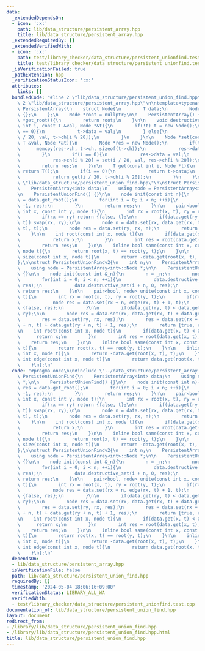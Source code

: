 ```yaml
---
data:
  _extendedDependsOn:
  - icon: ':x:'
    path: lib/data_structure/persistent_array.hpp
    title: lib/data_structure/persistent_array.hpp
  _extendedRequiredBy: []
  _extendedVerifiedWith:
  - icon: ':x:'
    path: test/library_checker/data_structure/persistent_unionfind.test.cpp
    title: test/library_checker/data_structure/persistent_unionfind.test.cpp
  _isVerificationFailed: true
  _pathExtension: hpp
  _verificationStatusIcon: ':x:'
  attributes:
    links: []
  bundledCode: "#line 2 \"lib/data_structure/persistent_union_find.hpp\"\n\n#line\
    \ 2 \"lib/data_structure/persistent_array.hpp\"\n\ntemplate<typename T>\nstruct\
    \ PersistentArray{\n    struct Node{\n        T data;\n        Node *ch[20] =\
    \ {};\n    };\n    Node *root = nullptr;\n\n    PersistentArray() {}\n\n    Node\
    \ *get_root(){\n        return root;\n    }\n\n    void destructive_set(const\
    \ int i, const T &val, Node *&t){\n        if(!t) t = new Node();\n        if(i\
    \ == 0){\n            t->data = val;\n        } else{\n            destructive_set(i\
    \ / 20, val, t->ch[i % 20]);\n        }\n    }\n\n    Node *set(const int i, const\
    \ T &val, Node *&t){\n        Node *res = new Node();\n        if(t){\n      \
    \      memcpy(res->ch, t->ch, sizeof(t->ch));\n            res->data = t->data;\n\
    \        }\n        if(i == 0){\n            res->data = val;\n        } else{\n\
    \            res->ch[i % 20] = set(i / 20, val, res->ch[i % 20]);\n        }\n\
    \        return res;\n    }\n\n    T get(const int i, Node *t){\n        if(!t)\
    \ return T();\n        if(i == 0){\n            return t->data;\n        } else{\n\
    \            return get(i / 20, t->ch[i % 20]);\n        }\n    }\n};\n#line 4\
    \ \"lib/data_structure/persistent_union_find.hpp\"\n\nstruct PersistentUnionFind{\n\
    \    PersistentArray<int> data;\n    using node = PersistentArray<int>::Node *;\n\
    \n    PersistentUnionFind() {}\n\n    node init(const int n){\n        node res\
    \ = data.get_root();\n        for(int i = 0; i < n; ++i){\n            data.destructive_set(i,\
    \ -1, res);\n        }\n        return res;\n    }\n\n    pair<bool, node> unite(const\
    \ int x, const int y, node t){\n        int rx = root(x, t), ry = root(y, t);\n\
    \        if(rx == ry) return {false, t};\n\n        if(data.get(ry, t) < data.get(rx,\
    \ t)) swap(rx, ry);\n\n        node n = data.set(rx, data.get(rx, t) + data.get(ry,\
    \ t), t);\n        node res = data.set(ry, rx, n);\n        return {true, res};\n\
    \    }\n\n    int root(const int x, node t){\n        if(data.get(x, t) < 0){\n\
    \            return x;\n        }\n        int res = root(data.get(x, t), t);\n\
    \        return res;\n    }\n\n    inline bool same(const int x, const int y,\
    \ node t){\n        return root(x, t) == root(y, t);\n    }\n\n    inline int\
    \ size(const int x, node t){\n        return -data.get(root(x, t), t);\n    }\n\
    };\n\nstruct PersistentUnionFindv2{\n    int n;\n    PersistentArray<int> data;\n\
    \    using node = PersistentArray<int>::Node *;\n\n    PersistentUnionFindv2()\
    \ {}\n\n    node init(const int &_n){\n        n = _n;\n        node res = data.get_root();\n\
    \        for(int i = 0; i < n; ++i){\n            data.destructive_set(i, -1,\
    \ res);\n            data.destructive_set(i + n, 0, res);\n        }\n       \
    \ return res;\n    }\n\n    pair<bool, node> unite(const int x, const int y, node\
    \ t){\n        int rx = root(x, t), ry = root(y, t);\n        if(rx == ry){\n\
    \            node res = data.set(rx + n, edge(rx, t) + 1, t);\n            return\
    \ {false, res};\n        }\n\n        if(data.get(ry, t) < data.get(rx, t)) swap(rx,\
    \ ry);\n\n        node res = data.set(rx, data.get(rx, t) + data.get(ry, t), t);\n\
    \        res = data.set(ry, rx, res);\n        res = data.set(rx + n, data.get(rx\
    \ + n, t) + data.get(ry + n, t) + 1, res);\n        return {true, res};\n    }\n\
    \n    int root(const int x, node t){\n        if(data.get(x, t) < 0){\n      \
    \      return x;\n        }\n        int res = root(data.get(x, t), t);\n    \
    \    return res;\n    }\n\n    inline bool same(const int x, const int y, node\
    \ t){\n        return root(x, t) == root(y, t);\n    }\n\n    inline int size(const\
    \ int x, node t){\n        return -data.get(root(x, t), t);\n    }\n\n    inline\
    \ int edge(const int x, node t){\n        return data.get(root(x, t) + n, t);\n\
    \    }\n};\n"
  code: "#pragma once\n\n#include \"../data_structure/persistent_array.hpp\"\n\nstruct\
    \ PersistentUnionFind{\n    PersistentArray<int> data;\n    using node = PersistentArray<int>::Node\
    \ *;\n\n    PersistentUnionFind() {}\n\n    node init(const int n){\n        node\
    \ res = data.get_root();\n        for(int i = 0; i < n; ++i){\n            data.destructive_set(i,\
    \ -1, res);\n        }\n        return res;\n    }\n\n    pair<bool, node> unite(const\
    \ int x, const int y, node t){\n        int rx = root(x, t), ry = root(y, t);\n\
    \        if(rx == ry) return {false, t};\n\n        if(data.get(ry, t) < data.get(rx,\
    \ t)) swap(rx, ry);\n\n        node n = data.set(rx, data.get(rx, t) + data.get(ry,\
    \ t), t);\n        node res = data.set(ry, rx, n);\n        return {true, res};\n\
    \    }\n\n    int root(const int x, node t){\n        if(data.get(x, t) < 0){\n\
    \            return x;\n        }\n        int res = root(data.get(x, t), t);\n\
    \        return res;\n    }\n\n    inline bool same(const int x, const int y,\
    \ node t){\n        return root(x, t) == root(y, t);\n    }\n\n    inline int\
    \ size(const int x, node t){\n        return -data.get(root(x, t), t);\n    }\n\
    };\n\nstruct PersistentUnionFindv2{\n    int n;\n    PersistentArray<int> data;\n\
    \    using node = PersistentArray<int>::Node *;\n\n    PersistentUnionFindv2()\
    \ {}\n\n    node init(const int &_n){\n        n = _n;\n        node res = data.get_root();\n\
    \        for(int i = 0; i < n; ++i){\n            data.destructive_set(i, -1,\
    \ res);\n            data.destructive_set(i + n, 0, res);\n        }\n       \
    \ return res;\n    }\n\n    pair<bool, node> unite(const int x, const int y, node\
    \ t){\n        int rx = root(x, t), ry = root(y, t);\n        if(rx == ry){\n\
    \            node res = data.set(rx + n, edge(rx, t) + 1, t);\n            return\
    \ {false, res};\n        }\n\n        if(data.get(ry, t) < data.get(rx, t)) swap(rx,\
    \ ry);\n\n        node res = data.set(rx, data.get(rx, t) + data.get(ry, t), t);\n\
    \        res = data.set(ry, rx, res);\n        res = data.set(rx + n, data.get(rx\
    \ + n, t) + data.get(ry + n, t) + 1, res);\n        return {true, res};\n    }\n\
    \n    int root(const int x, node t){\n        if(data.get(x, t) < 0){\n      \
    \      return x;\n        }\n        int res = root(data.get(x, t), t);\n    \
    \    return res;\n    }\n\n    inline bool same(const int x, const int y, node\
    \ t){\n        return root(x, t) == root(y, t);\n    }\n\n    inline int size(const\
    \ int x, node t){\n        return -data.get(root(x, t), t);\n    }\n\n    inline\
    \ int edge(const int x, node t){\n        return data.get(root(x, t) + n, t);\n\
    \    }\n};\n"
  dependsOn:
  - lib/data_structure/persistent_array.hpp
  isVerificationFile: false
  path: lib/data_structure/persistent_union_find.hpp
  requiredBy: []
  timestamp: '2024-05-04 18:06:16+09:00'
  verificationStatus: LIBRARY_ALL_WA
  verifiedWith:
  - test/library_checker/data_structure/persistent_unionfind.test.cpp
documentation_of: lib/data_structure/persistent_union_find.hpp
layout: document
redirect_from:
- /library/lib/data_structure/persistent_union_find.hpp
- /library/lib/data_structure/persistent_union_find.hpp.html
title: lib/data_structure/persistent_union_find.hpp
---
```

